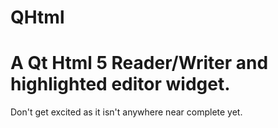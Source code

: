 # QHtml
A Qt Html 5 Reader/Writer and highlighted editor widget.
======================================================

Don't get excited as it isn't anywhere near complete yet.

